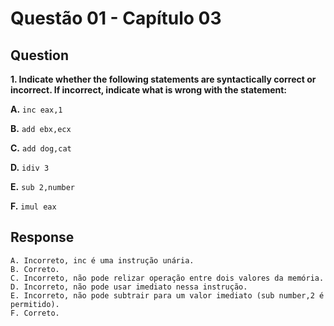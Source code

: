 # Questão 01 - Capítulo 03

## Question

**<p>1. Indicate whether the following statements are syntactically correct or incorrect. If incorrect, indicate what is wrong with the statement:</p>**
**<p>A.** ``inc eax,1``</p>
**<p>B.** ``add ebx,ecx``</p>
**<p>C.** ``add dog,cat``</p>
**<p>D.** ``idiv 3``</p>
**<p>E.** ``sub 2,number``</p>
**<p>F.** ``imul eax``</p>

## Response

```
A. Incorreto, inc é uma instrução unária.
B. Correto.
C. Incorreto, não pode relizar operação entre dois valores da memória.
D. Incorreto, não pode usar imediato nessa instrução.
E. Incorreto, não pode subtrair para um valor imediato (sub number,2 é permitido).
F. Correto.
```
